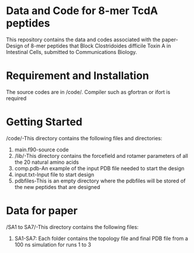 # Data and Code for 8-mer TcdA peptides
This repository contains the data and codes associated with the paper-Design of 8-mer peptides that Block Clostridoides difficile Toxin A in Intestinal Cells, submitted to Communications Biology.


# Requirement and Installation
The source codes are in /code/. Compiler such as gfortran or ifort is required

# Getting Started
/code/-This directory contains the following files and directories:
1. main.f90-source code
2. /lib/-This directory contains the forcefield and rotamer parameters of all the 20 natural amino acids
3. comp.pdb-An example of the input PDB file needed to start the design
4. input.txt-Input file to start design
5. pdbfiles-This is an empty directory where the pdbfiles will be stored of the new peptides that are designed

# Data for paper
/SA1 to SA7/-This directory contains the following files:
1. SA1-SA7: Each folder contains the topology file and final PDB file from a 100 ns simulation for runs 1 to 3


